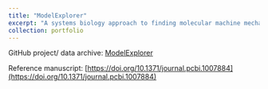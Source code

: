 ```yaml
---
title: "ModelExplorer"
excerpt: "A systems biology approach to finding molecular machine mechansisms<br/><img src='/images/model_explorer.png'>"
collection: portfolio
---
```


GitHub project/ data archive: [ModelExplorer](https://github.com/ZuckermanLab/ModelExplorer/tree/master/manuscript)

Reference manuscript: [https://doi.org/10.1371/journal.pcbi.1007884](https://doi.org/10.1371/journal.pcbi.1007884)
